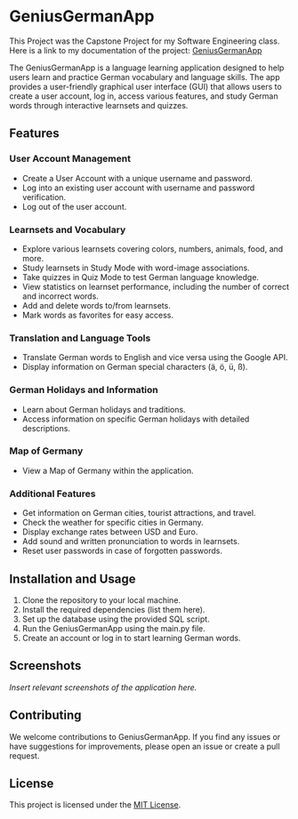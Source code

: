 # GeniusGermanApp

This Project was the Capstone Project for my Software Engineering class.
Here is a link to my documentation of the project: [GeniusGermanApp](https://docs.google.com/document/d/1XqJAceCnmf6RqE3BI4Zhkrc7axCc2xems4nLynujRto/edit?usp=sharing)

The GeniusGermanApp is a language learning application designed to help users learn and practice German vocabulary and language skills. The app provides a user-friendly graphical user interface (GUI) that allows users to create a user account, log in, access various features, and study German words through interactive learnsets and quizzes.

## Features

### User Account Management
- Create a User Account with a unique username and password.
- Log into an existing user account with username and password verification.
- Log out of the user account.

### Learnsets and Vocabulary
- Explore various learnsets covering colors, numbers, animals, food, and more.
- Study learnsets in Study Mode with word-image associations.
- Take quizzes in Quiz Mode to test German language knowledge.
- View statistics on learnset performance, including the number of correct and incorrect words.
- Add and delete words to/from learnsets.
- Mark words as favorites for easy access.

### Translation and Language Tools
- Translate German words to English and vice versa using the Google API.
- Display information on German special characters (ä, ö, ü, ß).

### German Holidays and Information
- Learn about German holidays and traditions.
- Access information on specific German holidays with detailed descriptions.

### Map of Germany
- View a Map of Germany within the application.

### Additional Features
- Get information on German cities, tourist attractions, and travel.
- Check the weather for specific cities in Germany.
- Display exchange rates between USD and Euro.
- Add sound and written pronunciation to words in learnsets.
- Reset user passwords in case of forgotten passwords.

## Installation and Usage

1. Clone the repository to your local machine.
2. Install the required dependencies (list them here).
3. Set up the database using the provided SQL script.
4. Run the GeniusGermanApp using the main.py file.
5. Create an account or log in to start learning German words.

## Screenshots

_Insert relevant screenshots of the application here._

## Contributing

We welcome contributions to GeniusGermanApp. If you find any issues or have suggestions for improvements, please open an issue or create a pull request.

## License

This project is licensed under the [MIT License](LICENSE).

